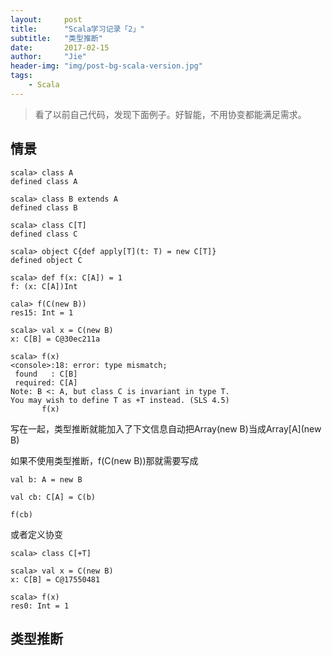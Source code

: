 ```yaml
---
layout:     post
title:      "Scala学习记录「2」"
subtitle:   "类型推断"
date:       2017-02-15
author:     "Jie"
header-img: "img/post-bg-scala-version.jpg"
tags:
    - Scala
---
```


> 看了以前自己代码，发现下面例子。好智能，不用协变都能满足需求。

## 情景

```
scala> class A
defined class A

scala> class B extends A
defined class B

scala> class C[T]
defined class C

scala> object C{def apply[T](t: T) = new C[T]}
defined object C

scala> def f(x: C[A]) = 1
f: (x: C[A])Int

cala> f(C(new B))
res15: Int = 1

scala> val x = C(new B)
x: C[B] = C@30ec211a

scala> f(x)
<console>:18: error: type mismatch;
 found   : C[B]
 required: C[A]
Note: B <: A, but class C is invariant in type T.
You may wish to define T as +T instead. (SLS 4.5)
       f(x)
```

写在一起，类型推断就能加入了下文信息自动把Array(new B)当成Array[A](new B)

如果不使用类型推断，f(C(new B))那就需要写成
```
val b: A = new B

val cb: C[A] = C(b)

f(cb)

```

或者定义协变
```
scala> class C[+T]

scala> val x = C(new B)
x: C[B] = C@17550481

scala> f(x)
res0: Int = 1

```

## 类型推断

